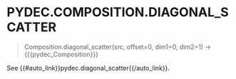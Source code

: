 # PYDEC.COMPOSITION.DIAGONAL_SCATTER
> Composition.diagonal_scatter(src, offset=0, dim1=0, dim2=1) →  {{{pydec_Composition}}}

See {{#auto_link}}pydec.diagonal_scatter{{/auto_link}}.